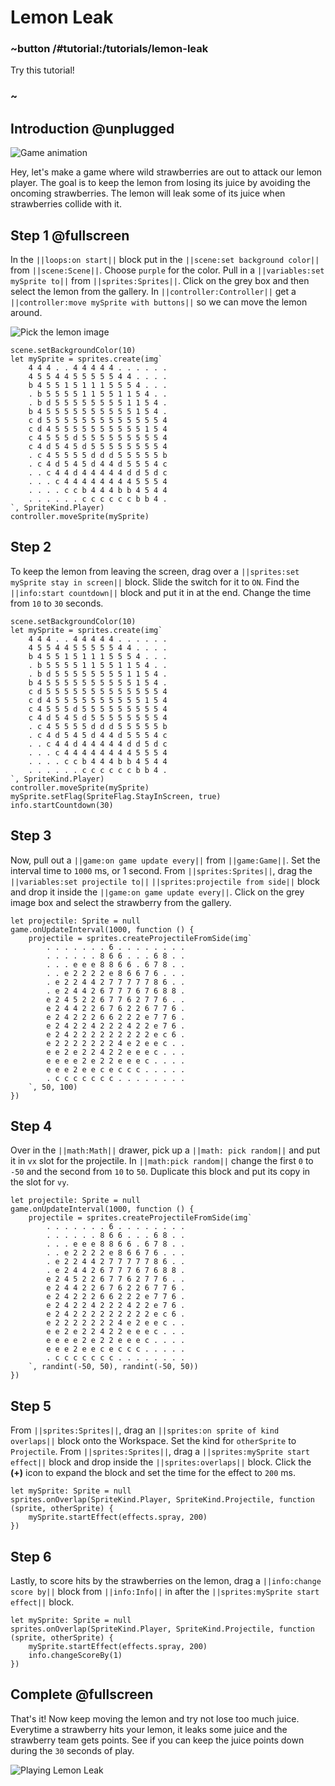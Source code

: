 # Lemon Leak

### ~button /#tutorial:/tutorials/lemon-leak

Try this tutorial!

### ~

## Introduction @unplugged

![Game animation](/static/tutorials/lemon-leak.gif)

Hey, let's make a game where wild strawberries are out to attack our lemon player. The goal is to keep the lemon from losing its juice by avoiding the oncoming strawberries. The lemon will leak some of its juice when strawberries collide with it.

## Step 1  @fullscreen

In the ``||loops:on start||`` block put in the ``||scene:set background color||`` from ``||scene:Scene||``. Choose ``purple`` for the color. Pull in a ``||variables:set mySprite to||`` from ``||sprites:Sprites||``. Click on the grey box and then select the lemon from the gallery. In ``||controller:Controller||`` get a ``||controller:move mySprite with buttons||`` so we can move the lemon around.

![Pick the lemon image](/static/tutorials/lemon-leak/pick-a-lemon.gif)

```blocks
scene.setBackgroundColor(10)
let mySprite = sprites.create(img`
    4 4 4 . . 4 4 4 4 4 . . . . . .
    4 5 5 4 4 5 5 5 5 5 4 4 . . . .
    b 4 5 5 1 5 1 1 1 5 5 5 4 . . .
    . b 5 5 5 5 1 1 5 5 1 1 5 4 . .
    . b d 5 5 5 5 5 5 5 5 1 1 5 4 .
    b 4 5 5 5 5 5 5 5 5 5 5 1 5 4 .
    c d 5 5 5 5 5 5 5 5 5 5 5 5 5 4
    c d 4 5 5 5 5 5 5 5 5 5 5 1 5 4
    c 4 5 5 5 d 5 5 5 5 5 5 5 5 5 4
    c 4 d 5 4 5 d 5 5 5 5 5 5 5 5 4
    . c 4 5 5 5 5 d d d 5 5 5 5 5 b
    . c 4 d 5 4 5 d 4 4 d 5 5 5 4 c
    . . c 4 4 d 4 4 4 4 4 d d 5 d c
    . . . c 4 4 4 4 4 4 4 4 5 5 5 4
    . . . . c c b 4 4 4 b b 4 5 4 4
    . . . . . . c c c c c c b b 4 .
`, SpriteKind.Player)
controller.moveSprite(mySprite)
```

## Step 2

To keep the lemon from leaving the screen, drag over a ``||sprites:set mySprite stay in screen||`` block. Slide the switch for it to ``ON``. Find the ``||info:start countdown||`` block and put it in at the end. Change the time from `10` to `30` seconds.

```blocks
scene.setBackgroundColor(10)
let mySprite = sprites.create(img`
    4 4 4 . . 4 4 4 4 4 . . . . . .
    4 5 5 4 4 5 5 5 5 5 4 4 . . . .
    b 4 5 5 1 5 1 1 1 5 5 5 4 . . .
    . b 5 5 5 5 1 1 5 5 1 1 5 4 . .
    . b d 5 5 5 5 5 5 5 5 1 1 5 4 .
    b 4 5 5 5 5 5 5 5 5 5 5 1 5 4 .
    c d 5 5 5 5 5 5 5 5 5 5 5 5 5 4
    c d 4 5 5 5 5 5 5 5 5 5 5 1 5 4
    c 4 5 5 5 d 5 5 5 5 5 5 5 5 5 4
    c 4 d 5 4 5 d 5 5 5 5 5 5 5 5 4
    . c 4 5 5 5 5 d d d 5 5 5 5 5 b
    . c 4 d 5 4 5 d 4 4 d 5 5 5 4 c
    . . c 4 4 d 4 4 4 4 4 d d 5 d c
    . . . c 4 4 4 4 4 4 4 4 5 5 5 4
    . . . . c c b 4 4 4 b b 4 5 4 4
    . . . . . . c c c c c c b b 4 .
`, SpriteKind.Player)
controller.moveSprite(mySprite)
mySprite.setFlag(SpriteFlag.StayInScreen, true)
info.startCountdown(30)
```

## Step 3

Now, pull out a ``||game:on game update every||`` from ``||game:Game||``. Set the interval time to `1000` ms, or 1 second. From ``||sprites:Sprites||``, drag the ``||variables:set projectile to||`` ``||sprites:projectile from side||`` block and drop it inside the ``||game:on game update every||``. Click on the grey image box and select the strawberry from the gallery.

```blocks
let projectile: Sprite = null
game.onUpdateInterval(1000, function () {
    projectile = sprites.createProjectileFromSide(img`
        . . . . . . . 6 . . . . . . . .
        . . . . . . 8 6 6 . . . 6 8 . .
        . . . e e e 8 8 6 6 . 6 7 8 . .
        . . e 2 2 2 2 e 8 6 6 7 6 . . .
        . e 2 2 4 4 2 7 7 7 7 7 8 6 . .
        . e 2 4 4 2 6 7 7 7 6 7 6 8 8 .
        e 2 4 5 2 2 6 7 7 6 2 7 7 6 . .
        e 2 4 4 2 2 6 7 6 2 2 6 7 7 6 .
        e 2 4 2 2 2 6 6 2 2 2 e 7 7 6 .
        e 2 4 2 2 4 2 2 2 4 2 2 e 7 6 .
        e 2 4 2 2 2 2 2 2 2 2 2 e c 6 .
        e 2 2 2 2 2 2 2 4 e 2 e e c . .
        e e 2 e 2 2 4 2 2 e e e c . . .
        e e e e 2 e 2 2 e e e c . . . .
        e e e 2 e e c e c c c . . . . .
        . c c c c c c c . . . . . . . .
    `, 50, 100)
})
```

## Step 4

Over in the ``||math:Math||`` drawer, pick up a ``||math: pick random||`` and put it in ``vx`` slot for the projectile. In ``||math:pick random||`` change the first `0` to `-50` and the second from `10` to `50`. Duplicate this block and put its copy in the slot for ``vy``.

```blocks
let projectile: Sprite = null
game.onUpdateInterval(1000, function () {
    projectile = sprites.createProjectileFromSide(img`
        . . . . . . . 6 . . . . . . . .
        . . . . . . 8 6 6 . . . 6 8 . .
        . . . e e e 8 8 6 6 . 6 7 8 . .
        . . e 2 2 2 2 e 8 6 6 7 6 . . .
        . e 2 2 4 4 2 7 7 7 7 7 8 6 . .
        . e 2 4 4 2 6 7 7 7 6 7 6 8 8 .
        e 2 4 5 2 2 6 7 7 6 2 7 7 6 . .
        e 2 4 4 2 2 6 7 6 2 2 6 7 7 6 .
        e 2 4 2 2 2 6 6 2 2 2 e 7 7 6 .
        e 2 4 2 2 4 2 2 2 4 2 2 e 7 6 .
        e 2 4 2 2 2 2 2 2 2 2 2 e c 6 .
        e 2 2 2 2 2 2 2 4 e 2 e e c . .
        e e 2 e 2 2 4 2 2 e e e c . . .
        e e e e 2 e 2 2 e e e c . . . .
        e e e 2 e e c e c c c . . . . .
        . c c c c c c c . . . . . . . .
    `, randint(-50, 50), randint(-50, 50))
})
```

## Step 5

From ``||sprites:Sprites||``, drag an ``||sprites:on sprite of kind overlaps||`` block onto the Workspace. Set the kind for ``otherSprite`` to ``Projectile``. From ``||sprites:Sprites||``, drag a ``||sprites:mySprite start effect||`` block and drop inside the ``||sprites:overlaps||`` block. Click the **(+)** icon to expand the block and set the time for the effect to ``200`` ms.

```blocks
let mySprite: Sprite = null
sprites.onOverlap(SpriteKind.Player, SpriteKind.Projectile, function (sprite, otherSprite) {
    mySprite.startEffect(effects.spray, 200)
})
```

## Step 6

Lastly, to score hits by the strawberries on the lemon, drag a ``||info:change score by||`` block from ``||info:Info||`` in after the ``||sprites:mySprite start effect||`` block.

```blocks
let mySprite: Sprite = null
sprites.onOverlap(SpriteKind.Player, SpriteKind.Projectile, function (sprite, otherSprite) {
    mySprite.startEffect(effects.spray, 200)
    info.changeScoreBy(1)
})
```

## Complete @fullscreen

That's it! Now keep moving the lemon and try not lose too much juice. Everytime a strawberry hits your lemon, it leaks some juice and the strawberry team gets points. See if you can keep the juice points down during the `30` seconds of play.

![Playing Lemon Leak](/static/tutorials/lemon-leak/play-lemon-leak.jpg)
